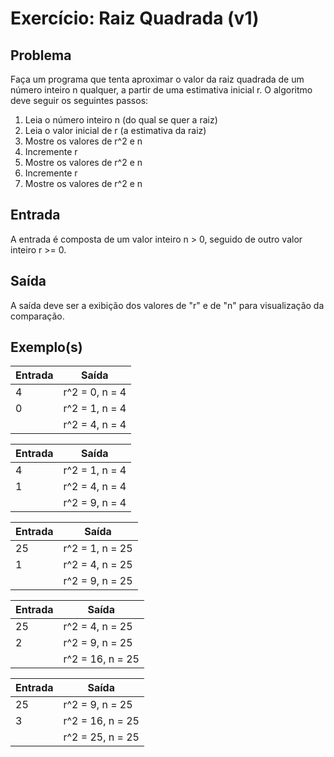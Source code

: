 Exercício: Raiz Quadrada (v1)
=============================


Problema
--------

Faça um programa que tenta aproximar o valor da raiz quadrada de um número inteiro n qualquer, a partir de uma estimativa inicial r. O algoritmo deve seguir os seguintes passos:

1. Leia o número inteiro n (do qual se quer a raiz)
2. Leia o valor inicial de r (a estimativa da raiz)
3. Mostre os valores de r^2 e n
4. Incremente r
5. Mostre os valores de r^2 e n
6. Incremente r
7. Mostre os valores de r^2 e n


Entrada
-------

A entrada é composta de um valor inteiro n > 0, seguido de outro valor inteiro r >= 0.


Saída
-----

A saída deve ser a exibição dos valores de "r" e de "n" para visualização da comparação.


Exemplo(s)
----------

| Entrada | Saída          |
|---------|----------------|
| 4       | r^2 = 0, n = 4 |
| 0       | r^2 = 1, n = 4 |
|         | r^2 = 4, n = 4 |

| Entrada | Saída          |
|---------|----------------|
| 4       | r^2 = 1, n = 4 |
| 1       | r^2 = 4, n = 4 |
|         | r^2 = 9, n = 4 |

| Entrada | Saída            |
|---------|------------------|
| 25      |  r^2 = 1, n = 25 |
| 1       |  r^2 = 4, n = 25 |
|         |  r^2 = 9, n = 25 |

| Entrada | Saída            |
|---------|------------------|
| 25      | r^2 = 4, n = 25  |
| 2       | r^2 = 9, n = 25  |
|         | r^2 = 16, n = 25 |


| Entrada | Saída             |
|---------|-------------------|
| 25      |  r^2 = 9, n = 25  |
| 3       |  r^2 = 16, n = 25 |
|         |  r^2 = 25, n = 25 |
